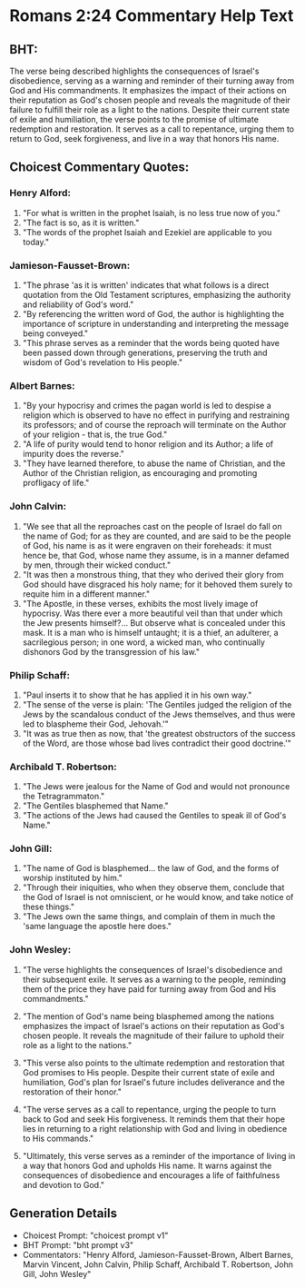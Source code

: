 # Romans 2:24 Commentary Help Text

## BHT:
The verse being described highlights the consequences of Israel's disobedience, serving as a warning and reminder of their turning away from God and His commandments. It emphasizes the impact of their actions on their reputation as God's chosen people and reveals the magnitude of their failure to fulfill their role as a light to the nations. Despite their current state of exile and humiliation, the verse points to the promise of ultimate redemption and restoration. It serves as a call to repentance, urging them to return to God, seek forgiveness, and live in a way that honors His name.

## Choicest Commentary Quotes:
### Henry Alford:
1. "For what is written in the prophet Isaiah, is no less true now of you." 
2. "The fact is so, as it is written." 
3. "The words of the prophet Isaiah and Ezekiel are applicable to you today."

### Jamieson-Fausset-Brown:
1. "The phrase 'as it is written' indicates that what follows is a direct quotation from the Old Testament scriptures, emphasizing the authority and reliability of God's word."
2. "By referencing the written word of God, the author is highlighting the importance of scripture in understanding and interpreting the message being conveyed."
3. "This phrase serves as a reminder that the words being quoted have been passed down through generations, preserving the truth and wisdom of God's revelation to His people."

### Albert Barnes:
1. "By your hypocrisy and crimes the pagan world is led to despise a religion which is observed to have no effect in purifying and restraining its professors; and of course the reproach will terminate on the Author of your religion - that is, the true God."
2. "A life of purity would tend to honor religion and its Author; a life of impurity does the reverse."
3. "They have learned therefore, to abuse the name of Christian, and the Author of the Christian religion, as encouraging and promoting profligacy of life."

### John Calvin:
1. "We see that all the reproaches cast on the people of Israel do fall on the name of God; for as they are counted, and are said to be the people of God, his name is as it were engraven on their foreheads: it must hence be, that God, whose name they assume, is in a manner defamed by men, through their wicked conduct."
2. "It was then a monstrous thing, that they who derived their glory from God should have disgraced his holy name; for it behoved them surely to requite him in a different manner."
3. "The Apostle, in these verses, exhibits the most lively image of hypocrisy. Was there ever a more beautiful veil than that under which the Jew presents himself?... But observe what is concealed under this mask. It is a man who is himself untaught; it is a thief, an adulterer, a sacrilegious person; in one word, a wicked man, who continually dishonors God by the transgression of his law."

### Philip Schaff:
1. "Paul inserts it to show that he has applied it in his own way."
2. "The sense of the verse is plain: 'The Gentiles judged the religion of the Jews by the scandalous conduct of the Jews themselves, and thus were led to blaspheme their God, Jehovah.'"
3. "It was as true then as now, that 'the greatest obstructors of the success of the Word, are those whose bad lives contradict their good doctrine.'"

### Archibald T. Robertson:
1. "The Jews were jealous for the Name of God and would not pronounce the Tetragrammaton." 
2. "The Gentiles blasphemed that Name." 
3. "The actions of the Jews had caused the Gentiles to speak ill of God's Name."

### John Gill:
1. "The name of God is blasphemed... the law of God, and the forms of worship instituted by him." 
2. "Through their iniquities, who when they observe them, conclude that the God of Israel is not omniscient, or he would know, and take notice of these things."
3. "The Jews own the same things, and complain of them in much the 'same language the apostle here does."

### John Wesley:
1. "The verse highlights the consequences of Israel's disobedience and their subsequent exile. It serves as a warning to the people, reminding them of the price they have paid for turning away from God and His commandments."

2. "The mention of God's name being blasphemed among the nations emphasizes the impact of Israel's actions on their reputation as God's chosen people. It reveals the magnitude of their failure to uphold their role as a light to the nations."

3. "This verse also points to the ultimate redemption and restoration that God promises to His people. Despite their current state of exile and humiliation, God's plan for Israel's future includes deliverance and the restoration of their honor."

4. "The verse serves as a call to repentance, urging the people to turn back to God and seek His forgiveness. It reminds them that their hope lies in returning to a right relationship with God and living in obedience to His commands."

5. "Ultimately, this verse serves as a reminder of the importance of living in a way that honors God and upholds His name. It warns against the consequences of disobedience and encourages a life of faithfulness and devotion to God."


## Generation Details
- Choicest Prompt: "choicest prompt v1"
- BHT Prompt: "bht prompt v3"
- Commentators: "Henry Alford, Jamieson-Fausset-Brown, Albert Barnes, Marvin Vincent, John Calvin, Philip Schaff, Archibald T. Robertson, John Gill, John Wesley"
